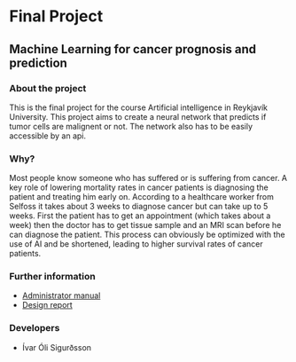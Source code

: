 # Final Project
## Machine Learning for cancer prognosis and prediction

### About the project
This is the final project for the course Artificial intelligence in Reykjavík University. This project aims to create a neural network that predicts if tumor cells are malignent or not. The network also has to be easily accessible by an api.

### Why?
Most people know someone who has suffered or is suffering from cancer. A key role of lowering
mortality rates in cancer patients is diagnosing the patient and treating him early on. According
to a healthcare worker from Selfoss it takes about 3 weeks to diagnose cancer but can take up to
5 weeks. First the patient has to get an appointment (which takes about a week) then the doctor
has to get tissue sample and an MRI scan before he can diagnose the patient. This process can
obviously be optimized with the use of AI and be shortened, leading to higher survival rates of
cancer patients.

### Further information
- [Administrator manual](https://github.com/ivaroliRU/AI-FinalProject/blob/master/docs/admin_manual.md)
- [Design report](https://github.com/ivaroliRU/AI-FinalProject/blob/master/docs/design_report.md)

### Developers
- Ívar Óli Sigurðsson
